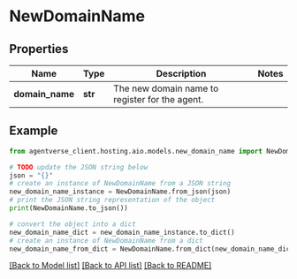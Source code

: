 # NewDomainName


## Properties

Name | Type | Description | Notes
------------ | ------------- | ------------- | -------------
**domain_name** | **str** | The new domain name to register for the agent. | 

## Example

```python
from agentverse_client.hosting.aio.models.new_domain_name import NewDomainName

# TODO update the JSON string below
json = "{}"
# create an instance of NewDomainName from a JSON string
new_domain_name_instance = NewDomainName.from_json(json)
# print the JSON string representation of the object
print(NewDomainName.to_json())

# convert the object into a dict
new_domain_name_dict = new_domain_name_instance.to_dict()
# create an instance of NewDomainName from a dict
new_domain_name_from_dict = NewDomainName.from_dict(new_domain_name_dict)
```
[[Back to Model list]](../README.md#documentation-for-models) [[Back to API list]](../README.md#documentation-for-api-endpoints) [[Back to README]](../README.md)


